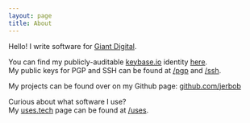 ```yaml
---
layout: page
title: About
---
```


Hello! I write software for [Giant Digital](https://www.giantmade.com/).

You can find my publicly-auditable [keybase.io](https://keybase.io) identity [here](https://keybase.io/jeremiahb). <br>
My public keys for PGP and SSH can be found at [/pgp](https://jerbob.me/pgp) and [/ssh](https://jerbob.me/ssh).

My projects can be found over on my Github page: [github.com/jerbob](https://github.com/jerbob)

Curious about what software I use? <br>
My [uses.tech](https://uses.tech) page can be found at [/uses](https://jerbob.me/uses).
